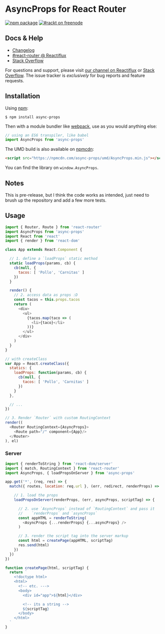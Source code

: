 # AsyncProps for React Router

[![npm package](https://img.shields.io/npm/v/async-props.svg?style=flat-square)](https://www.npmjs.org/package/async-props)
[![#rackt on freenode](https://img.shields.io/badge/irc-rackt_on_freenode-61DAFB.svg?style=flat-square)](https://webchat.freenode.net/)

## Docs & Help

- [Changelog](/CHANGES.md)
- [#react-router @ Reactiflux](https://discord.gg/0ZcbPKXt5bYaNQ46)
- [Stack Overflow](http://stackoverflow.com/questions/tagged/react-router)

For questions and support, please visit [our channel on Reactiflux](https://discord.gg/0ZcbPKXt5bYaNQ46) or [Stack Overflow](http://stackoverflow.com/questions/tagged/react-router). The issue tracker is *exclusively* for bug reports and feature requests.

## Installation

Using [npm](https://www.npmjs.com/):

    $ npm install async-props

Then with a module bundler like [webpack](https://webpack.github.io/), use as you would anything else:

```js
// using an ES6 transpiler, like babel
import AsyncProps from 'async-props'
```

The UMD build is also available on [npmcdn](https://npmcdn.com):

```html
<script src="https://npmcdn.com/async-props/umd/AsyncProps.min.js"></script>
```

You can find the library on `window.AsyncProps`.

## Notes

This is pre-release, but I think the code works as intended, just need
to brush up the repository and add a few more tests.

## Usage

```js
import { Router, Route } from 'react-router'
import AsyncProps from 'async-props'
import React from 'react'
import { render } from 'react-dom'

class App extends React.Component {

  // 1. define a `loadProps` static method
  static loadProps(params, cb) {
    cb(null, {
      tacos: [ 'Pollo', 'Carnitas' ]
    })
  }

  render() {
    // 2. access data as props :D
    const tacos = this.props.tacos
    return (
      <div>
        <ul>
          {tacos.map(taco => (
            <li>{taco}</li>
          ))}
        </ul>
      </div>
    )
  }
}

// with createClass
var App = React.createClass({
  statics: {
    loadProps: function(params, cb) {
      cb(null, {
        tacos: [ 'Pollo', 'Carnitas' ]
      })
    }
  },

  // ...
})

// 3. Render `Router` with custom RoutingContext
render((
  <Router RoutingContext={AsyncProps}>
    <Route path="/" component={App}/>
  </Router>
), el)
```

### Server

```js
import { renderToString } from 'react-dom/server'
import { match, RoutingContext } from 'react-router'
import AsyncProps, { loadPropsOnServer } from 'async-props'

app.get('*', (req, res) => {
  match({ routes, location: req.url }, (err, redirect, renderProps) => {

    // 1. load the props
    loadPropsOnServer(renderProps, (err, asyncProps, scriptTag) => {

      // 2. use `AsyncProps` instead of `RoutingContext` and pass it
      //    `renderProps` and `asyncProps`
      const appHTML = renderToString(
        <AsyncProps {...renderProps} {...asyncProps} />
      )

      // 3. render the script tag into the server markup
      const html = createPage(appHTML, scriptTag)
      res.send(html)
    })
  })
})

function createPage(html, scriptTag) {
  return `
    <!doctype html>
    <html>
      <!-- etc. --->
      <body>
        <div id="app">${html}</div>

        <!-- its a string -->
        ${scriptTag}
      </body>
    </html>
  `
}
```

